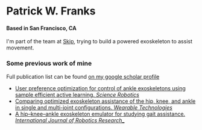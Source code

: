 # Patrick W. Franks
#### Based in San Francisco, CA

I'm part of the team at [Skip](https://www.skipwithjoy.com/), trying to build a powered exoskeleton to assist movement. 

### Some previous work of mine
Full publication list can be found [on my google scholar profile](https://scholar.google.com/citations?hl=en&user=Fzhk_ssAAAAJ)
- [User preference optimization for control of ankle exoskeletons using sample efficient active learning. _Science Robotics_](https://www.science.org/doi/abs/10.1126/scirobotics.adg3705)
- [Comparing optimized exoskeleton assistance of the hip, knee, and ankle in single and multi-joint configurations. _Wearable Technologies_](https://drive.google.com/file/d/1av9UbwU8sU1n2MfBLboYuzJy3wKuslR6/view?usp=sharing)
- [ A hip–knee–ankle exoskeleton emulator for studying gait assistance. _International Journal of Robotics Research__](https://drive.google.com/file/d/1RlrELrIbmDXIAGYLg4kIY1s8qJ0ibTUT/view?usp=share_link)
